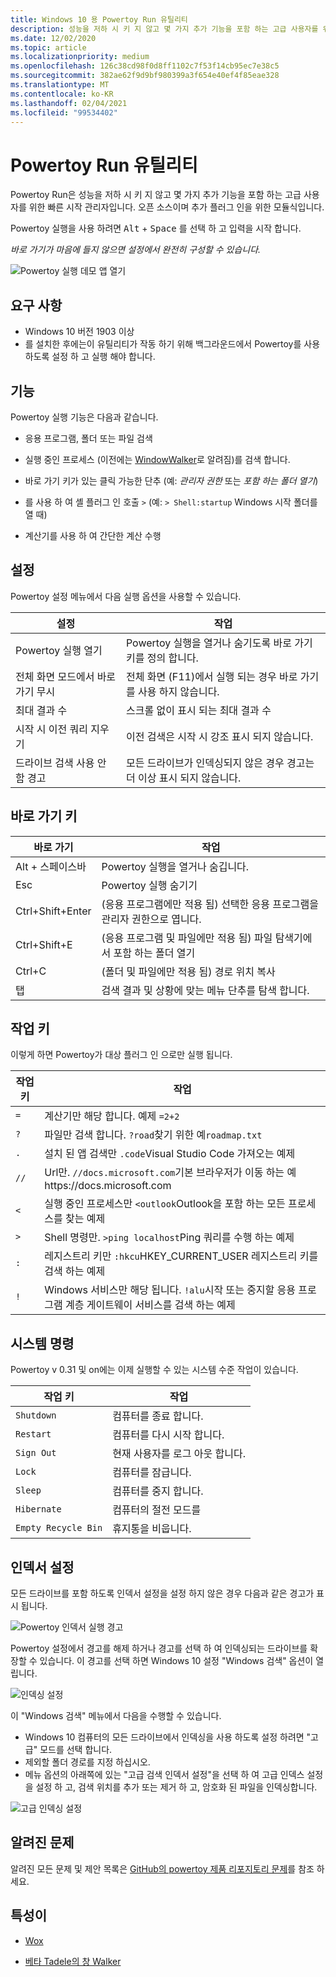 ```yaml
---
title: Windows 10 용 Powertoy Run 유틸리티
description: 성능을 저하 시 키 지 않고 몇 가지 추가 기능을 포함 하는 고급 사용자를 위한 빠른 시작 관리자입니다.
ms.date: 12/02/2020
ms.topic: article
ms.localizationpriority: medium
ms.openlocfilehash: 126c38cd98f0d8ff1102c7f53f14cb95ec7e38c5
ms.sourcegitcommit: 382ae62f9d9bf980399a3f654e40ef4f85eae328
ms.translationtype: MT
ms.contentlocale: ko-KR
ms.lasthandoff: 02/04/2021
ms.locfileid: "99534402"
---
```

# <a name="powertoys-run-utility"></a>Powertoy Run 유틸리티

Powertoy Run은 성능을 저하 시 키 지 않고 몇 가지 추가 기능을 포함 하는 고급 사용자를 위한 빠른 시작 관리자입니다. 오픈 소스이며 추가 플러그 인을 위한 모듈식입니다.

Powertoy 실행을 사용 하려면 <kbd>Alt</kbd> + <kbd>Space</kbd> 를 선택 하 고 입력을 시작 합니다.

*바로 가기가 마음에 들지 않으면 설정에서 완전히 구성할 수 있습니다.*

![Powertoy 실행 데모 앱 열기](../images/pt-powerrun-demo.gif)

## <a name="requirements"></a>요구 사항

- Windows 10 버전 1903 이상
- 를 설치한 후에는이 유틸리티가 작동 하기 위해 백그라운드에서 Powertoy를 사용 하도록 설정 하 고 실행 해야 합니다.

## <a name="features"></a>기능

Powertoy 실행 기능은 다음과 같습니다.

- 응용 프로그램, 폴더 또는 파일 검색

- 실행 중인 프로세스 (이전에는 [WindowWalker](https://github.com/betsegaw/windowwalker/)로 알려짐)를 검색 합니다.

- 바로 가기 키가 있는 클릭 가능한 단추 (예: *관리자 권한* 또는 *포함 하는 폴더 열기*)

- 를 사용 하 여 셸 플러그 인 호출 `>`  (예: `> Shell:startup` Windows 시작 폴더를 열 때)

- 계산기를 사용 하 여 간단한 계산 수행

## <a name="settings"></a>설정

Powertoy 설정 메뉴에서 다음 실행 옵션을 사용할 수 있습니다.

  | **설정** |**작업** |
  | --- | --- |
  | Powertoy 실행 열기 | Powertoy 실행을 열거나 숨기도록 바로 가기 키를 정의 합니다. |
  | 전체 화면 모드에서 바로 가기 무시 |  전체 화면 (F11)에서 실행 되는 경우 바로 가기를 사용 하지 않습니다. |
  | 최대 결과 수 |  스크롤 없이 표시 되는 최대 결과 수 |
  | 시작 시 이전 쿼리 지우기 | 이전 검색은 시작 시 강조 표시 되지 않습니다. |
  | 드라이브 검색 사용 안 함 경고 | 모든 드라이브가 인덱싱되지 않은 경우 경고는 더 이상 표시 되지 않습니다. |

## <a name="keyboard-shortcuts"></a>바로 가기 키

  | **바로 가기** | **작업** |
  | --- | --- |
  | Alt + 스페이스바 | Powertoy 실행을 열거나 숨깁니다. |
  | Esc | Powertoy 실행 숨기기 |
  | Ctrl+Shift+Enter | (응용 프로그램에만 적용 됨) 선택한 응용 프로그램을 관리자 권한으로 엽니다. |
  | Ctrl+Shift+E | (응용 프로그램 및 파일에만 적용 됨) 파일 탐색기에서 포함 하는 폴더 열기 |
  | Ctrl+C | (폴더 및 파일에만 적용 됨) 경로 위치 복사 |
  | 탭 | 검색 결과 및 상황에 맞는 메뉴 단추를 탐색 합니다. |

## <a name="action-key"></a>작업 키

이렇게 하면 Powertoy가 대상 플러그 인 으로만 실행 됩니다.

  | **작업 키** | **작업** |
  | --- | --- |
  | `=` | 계산기만 해당 합니다. 예제 `=2+2` |
  | `?` | 파일만 검색 합니다. `?road`찾기 위한 예`roadmap.txt` |
  | `.` | 설치 된 앱 검색만 `.code`Visual Studio Code 가져오는 예제 |
  | `//` | Url만. `//docs.microsoft.com`기본 브라우저가 이동 하는 예https://docs.microsoft.com |
  | `<` | 실행 중인 프로세스만 `<outlook`Outlook을 포함 하는 모든 프로세스를 찾는 예제 |
  | `>` | Shell 명령만. `>ping localhost`Ping 쿼리를 수행 하는 예제 |
  | `:` | 레지스트리 키만 `:hkcu`HKEY_CURRENT_USER 레지스트리 키를 검색 하는 예제 |
  | `!` | Windows 서비스만 해당 됩니다. `!alu`시작 또는 중지할 응용 프로그램 계층 게이트웨이 서비스를 검색 하는 예제 |

## <a name="system-commands"></a>시스템 명령

Powertoy v 0.31 및 on에는 이제 실행할 수 있는 시스템 수준 작업이 있습니다.

  | **작업 키**   |   **작업** |
  | ------------------ | ---------------------------------------------------------------------------------|
  | `Shutdown` | 컴퓨터를 종료 합니다. |
  | `Restart` | 컴퓨터를 다시 시작 합니다. |
  | `Sign Out` | 현재 사용자를 로그 아웃 합니다. |
  | `Lock` | 컴퓨터를 잠급니다. |
  | `Sleep` | 컴퓨터를 중지 합니다. |
  | `Hibernate` | 컴퓨터의 절전 모드를 |
  | `Empty Recycle Bin` | 휴지통을 비웁니다. |

## <a name="indexer-settings"></a>인덱서 설정

모든 드라이브를 포함 하도록 인덱서 설정을 설정 하지 않은 경우 다음과 같은 경고가 표시 됩니다.

![Powertoy 인덱서 실행 경고](../images/pt-run-warning.png)

Powertoy 설정에서 경고를 해제 하거나 경고를 선택 하 여 인덱싱되는 드라이브를 확장할 수 있습니다. 이 경고를 선택 하면 Windows 10 설정 "Windows 검색" 옵션이 열립니다.

![인덱싱 설정](../images/pt-run-indexing.png)

이 "Windows 검색" 메뉴에서 다음을 수행할 수 있습니다.

- Windows 10 컴퓨터의 모든 드라이브에서 인덱싱을 사용 하도록 설정 하려면 "고급" 모드를 선택 합니다.
- 제외할 폴더 경로를 지정 하십시오.
- 메뉴 옵션의 아래쪽에 있는 "고급 검색 인덱서 설정"을 선택 하 여 고급 인덱스 설정을 설정 하 고, 검색 위치를 추가 또는 제거 하 고, 암호화 된 파일을 인덱싱합니다.

![고급 인덱싱 설정](../images/pt-run-indexing-advanced.png)

## <a name="known-issues"></a>알려진 문제

알려진 모든 문제 및 제안 목록은 [GitHub의 powertoy 제품 리포지토리 문제](https://github.com/microsoft/PowerToys/issues?q=is%3Aopen+is%3Aissue+label%3AProduct-Launcher)를 참조 하세요.

## <a name="attribution"></a>특성이

- [Wox](https://github.com/Wox-launcher/Wox/)

- [베타 Tadele의 창 Walker](https://github.com/betsegaw/windowwalker)
